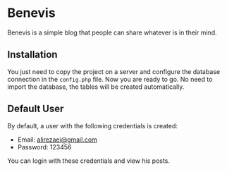 # Benevis
Benevis is a simple blog that people can share whatever is in their mind.

## Installation
You just need to copy the project on a server and configure the database connection in the `config.php` file. Now you are ready to go.
No need to import the database, the tables will be created automatically.

## Default User
By default, a user with the following credentials is created:
- Email: alirezaei@gmail.com
- Password: 123456

You can login with these credentials and view his posts.